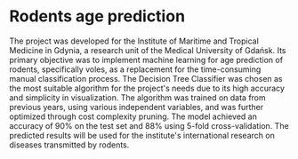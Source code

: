# Rodents age prediction

The project was developed for the Institute of Maritime and Tropical Medicine in Gdynia, a research unit of the Medical University of Gdańsk. Its primary objective was to implement machine learning for age prediction of rodents, specifically voles, as a replacement for the time-consuming manual classification process. The Decision Tree Classifier was chosen as the most suitable algorithm for the project's needs due to its high accuracy and simplicity in visualization. The algorithm was trained on data from previous years, using various independent variables, and was further optimized through cost complexity pruning. The model achieved an accuracy of 90% on the test set and 88% using 5-fold cross-validation. The predicted results will be used for the institute's international research on diseases transmitted by rodents.
